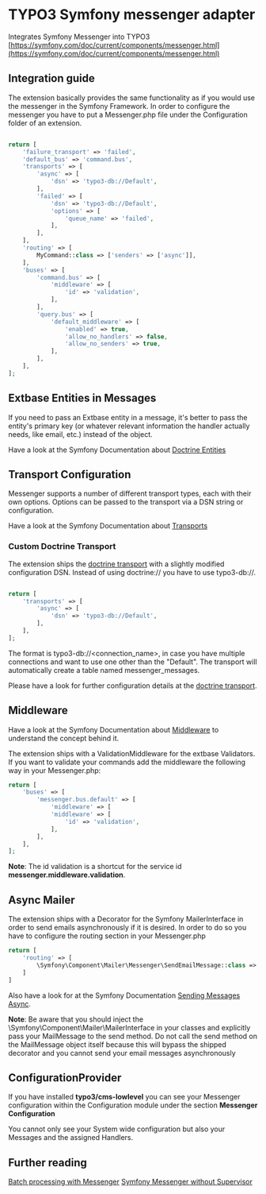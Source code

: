 # TYPO3 Symfony messenger adapter
Integrates Symfony Messenger into TYPO3
[https://symfony.com/doc/current/components/messenger.html](https://symfony.com/doc/current/components/messenger.html)

## Integration guide

The extension basically provides the same functionality as if you would use the messenger in the Symfony Framework.
In order to configure the messenger you have to put a Messenger.php file under the Configuration folder of an extension.

```php

return [
    'failure_transport' => 'failed',
    'default_bus' => 'command.bus',
    'transports' => [
        'async' => [
            'dsn' => 'typo3-db://Default',
        ],
        'failed' => [
            'dsn' => 'typo3-db://Default',
            'options' => [
                'queue_name' => 'failed',
            ],
        ],
    ],
    'routing' => [
        MyCommand::class => ['senders' => ['async']],
    ],
    'buses' => [
        'command.bus' => [
            'middleware' => [
                'id' => 'validation',
            ],
        ],
        'query.bus' => [
            'default_middleware' => [
                'enabled' => true,
                'allow_no_handlers' => false,
                'allow_no_senders' => true,
            ],
        ],
    ],
];

```

## Extbase Entities in Messages

If you need to pass an Extbase entity in a message, it's better to pass the entity's primary key (or whatever relevant information the handler actually needs, like email, etc.) instead of the object.

Have a look at the Symfony Documentation about [Doctrine Entities](https://symfony.com/doc/current/messenger.html#doctrine-entities-in-messages)


## Transport Configuration

Messenger supports a number of different transport types, each with their own options. Options can be passed to the transport via a DSN string or configuration.

Have a look at the Symfony Documentation about [Transports](https://symfony.com/doc/current/messenger.html#transport-configuration)

### Custom Doctrine Transport

The extension ships the [doctrine transport](https://symfony.com/doc/current/messenger.html#doctrine-transport) with a slightly modified configuration DSN.
Instead of using doctrine:// you have to use typo3-db://.

```php

return [
    'transports' => [
        'async' => [
            'dsn' => 'typo3-db://Default',
        ],
    ],
];

```

The format is typo3-db://<connection_name>, in case you have multiple connections and want to use one other than the "Default".
The transport will automatically create a table named messenger_messages.

Please have a look for further configuration details at the [doctrine transport](https://symfony.com/doc/current/messenger.html#doctrine-transport).

## Middleware

Have a look at the Symfony Documentation about [Middleware](https://symfony.com/doc/current/messenger.html#middleware) to understand the concept behind it.

The extension ships with a ValidationMiddleware for the extbase Validators.
If you want to validate your commands add the middleware the following way in your Messenger.php:

```php
return [
    'buses' => [
        'messenger.bus.default' => [
            'middleware' => [
            'middleware' => [
                'id' => 'validation',
            ],
        ],
    ],
];
```

**Note**: The id validation is a shortcut for the service id **messenger.middleware.validation**.

## Async Mailer
The extension ships with a Decorator for the Symfony MailerInterface in order to send emails asynchronously if it is desired. 
In order to do so you have to configure the routing section in your Messenger.php

```php
return [
    'routing' => [
        \Symfony\Component\Mailer\Messenger\SendEmailMessage::class => ['senders' => ['async']],
    ]
]
```
Also have a look for at the Symfony Documentation [Sending Messages Async](https://symfony.com/doc/current/mailer.html#sending-messages-async).

**Note**:
Be aware that you should inject the \Symfony\Component\Mailer\MailerInterface in your classes and explicitly pass your MailMessage to the send method.
Do not call the send method on the MailMessage object itself because this will bypass the shipped decorator and you cannot send your email messages asynchronously 

## ConfigurationProvider

If you have installed **typo3/cms-lowlevel** you can see your Messenger configuration within the Configuration module under the section **Messenger Configuration**

You cannot only see your System wide configuration but also your Messages and the assigned Handlers.

## Further reading
[Batch processing with Messenger](https://wolfgang-klinger.medium.com/how-to-handle-messages-in-batches-with-symfony-messenger-c91b5aa1c8b1)
[Symfony Messenger without Supervisor](https://dev.to/fadymr/use-symfony-messenger-without-supervisor-3cl6)

